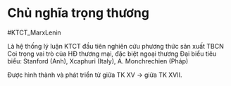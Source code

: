 # Chủ nghĩa trọng thương
#KTCT_MarxLenin 

Là hệ thống lý luận KTCT đầu tiên nghiên cứu phương thức sản xuất TBCN
Coi trọng vai trò của HĐ thương mại, đặc biệt ngoại thương
Đại biểu tiêu biểu: Stanford (Anh), Xcaphuri (Italy), A. Monchrechien (Pháp)

Được hình thành và phát triển từ giữa TK XV -> giữa TK XVII.